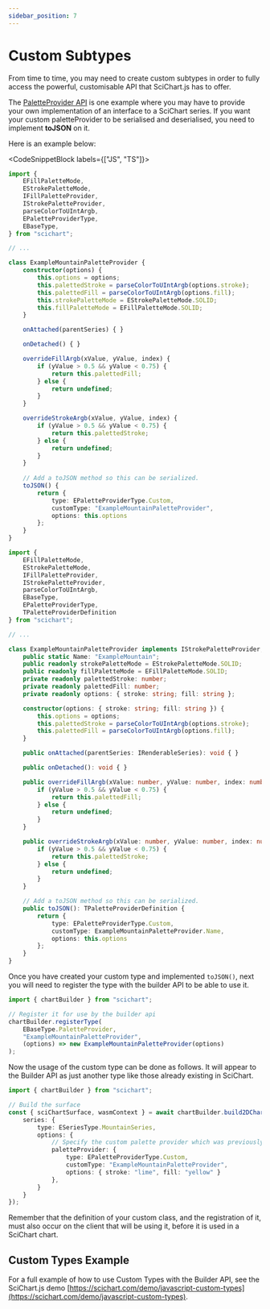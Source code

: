 ```yaml
---
sidebar_position: 7
---
```


# Custom Subtypes

From time to time, you may need to create custom subtypes in order to fully access the powerful, customisable API that SciChart.js has to offer.

The [PaletteProvider API](/2d-charts/chart-types/palette-provider-api/palette-provider-api-overview) is one example where you may have to provide your own implementation of an interface to a SciChart series. If you want your custom paletteProvider to be serialised and deserialised, you need to implement **toJSON** on it.

Here is an example below:

<CodeSnippetBlock labels={["JS", "TS"]}>
```ts showLineNumbers
import { 
    EFillPaletteMode, 
    EStrokePaletteMode, 
    IFillPaletteProvider, 
    IStrokePaletteProvider,
    parseColorToUIntArgb,
    EPaletteProviderType,
    EBaseType,
} from "scichart";

// ...

class ExampleMountainPaletteProvider {
    constructor(options) {
        this.options = options;
        this.palettedStroke = parseColorToUIntArgb(options.stroke);
        this.palettedFill = parseColorToUIntArgb(options.fill);
        this.strokePaletteMode = EStrokePaletteMode.SOLID;
        this.fillPaletteMode = EFillPaletteMode.SOLID;
    }

    onAttached(parentSeries) { }

    onDetached() { }

    overrideFillArgb(xValue, yValue, index) {
        if (yValue > 0.5 && yValue < 0.75) {
            return this.palettedFill;
        } else {
            return undefined;
        }
    }

    overrideStrokeArgb(xValue, yValue, index) {
        if (yValue > 0.5 && yValue < 0.75) {
            return this.palettedStroke;
        } else {
            return undefined;
        }
    }
    
    // Add a toJSON method so this can be serialized.
    toJSON() {
        return {
            type: EPaletteProviderType.Custom,
            customType: "ExampleMountainPaletteProvider",
            options: this.options
        };
    }
}
```
```ts showLineNumbers
import { 
    EFillPaletteMode, 
    EStrokePaletteMode, 
    IFillPaletteProvider, 
    IStrokePaletteProvider,
    parseColorToUIntArgb,
    EBaseType,
    EPaletteProviderType,
    TPaletteProviderDefinition 
} from "scichart";

// ...

class ExampleMountainPaletteProvider implements IStrokePaletteProvider, IFillPaletteProvider {
    public static Name: "ExampleMountain";
    public readonly strokePaletteMode = EStrokePaletteMode.SOLID;
    public readonly fillPaletteMode = EFillPaletteMode.SOLID;
    private readonly palettedStroke: number;
    private readonly palettedFill: number;
    private readonly options: { stroke: string; fill: string };

    constructor(options: { stroke: string; fill: string }) {
        this.options = options;
        this.palettedStroke = parseColorToUIntArgb(options.stroke);
        this.palettedFill = parseColorToUIntArgb(options.fill);
    }

    public onAttached(parentSeries: IRenderableSeries): void { }

    public onDetached(): void { }

    public overrideFillArgb(xValue: number, yValue: number, index: number): number {
        if (yValue > 0.5 && yValue < 0.75) {
            return this.palettedFill;
        } else {
            return undefined;
        }
    }

    public overrideStrokeArgb(xValue: number, yValue: number, index: number): number {
        if (yValue > 0.5 && yValue < 0.75) {
            return this.palettedStroke;
        } else {
            return undefined;
        }
    }

    // Add a toJSON method so this can be serialized.
    public toJSON(): TPaletteProviderDefinition {
        return {
            type: EPaletteProviderType.Custom,
            customType: ExampleMountainPaletteProvider.Name,
            options: this.options
        };
    }
}
```
</CodeSnippetBlock>

Once you have created your custom type and implemented `toJSON()`, next you will need to register the type with the builder API to be able to use it.

```ts showLineNumber
import { chartBuilder } from "scichart";

// Register it for use by the builder api
chartBuilder.registerType(
    EBaseType.PaletteProvider,
    "ExampleMountainPaletteProvider",
    (options) => new ExampleMountainPaletteProvider(options)
);
```

Now the usage of the custom type can be done as follows. It will appear to the Builder API as just another type like those already existing in SciChart.

```ts showLineNumbers
import { chartBuilder } from "scichart";

// Build the surface
const { sciChartSurface, wasmContext } = await chartBuilder.build2DChart(divElementId, {
    series: {
        type: ESeriesType.MountainSeries,
        options: {
            // Specify the custom palette provider which was previously registered
            paletteProvider: {
                type: EPaletteProviderType.Custom,
                customType: "ExampleMountainPaletteProvider",
                options: { stroke: "lime", fill: "yellow" }
            },
        }
    }
});
```

Remember that the definition of your custom class, and the registration of it, must also occur on the client that will be using it, before it is used in a SciChart chart.

Custom Types Example
--------------------

For a full example of how to use Custom Types with the Builder API, see the SciChart.js demo [https://scichart.com/demo/javascript-custom-types](https://scichart.com/demo/javascript-custom-types).